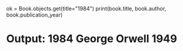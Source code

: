 
ok = Book.objects.get(title="1984")
print(book.title, book.author, book.publication_year)
# Output: 1984 George Orwell 1949

